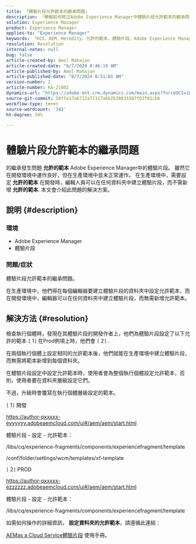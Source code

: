 ```yaml
---
title: 「體驗片段允許範本的繼承問題」
description: 「瞭解如何修正Adobe Experience Manager中體驗片段允許範本的繼承問題。」
solution: Experience Manager
product: Experience Manager
applies-to: "Experience Manager"
keywords: 「KCS、AEM、Heredity、允許的範本、體驗片段、Adobe Experience Manager」
resolution: Resolution
internal-notes: null
bug: false
article-created-by: Amol Mahajan
article-created-date: "6/7/2024 8:46:19 AM"
article-published-by: Amol Mahajan
article-published-date: "6/7/2024 8:51:01 AM"
version-number: 2
article-number: KA-21002
dynamics-url: "https://adobe-ent.crm.dynamics.com/main.aspx?forceUCI=1&pagetype=entityrecord&etn=knowledgearticle&id=55101a62-aa24-ef11-840a-000d3a5bee19"
source-git-commit: 50ffe17a6712a77317a6b2b30835587f03f01cbb
workflow-type: tm+mt
source-wordcount: '343'
ht-degree: 34%

---
```


# 體驗片段允許範本的繼承問題


的繼承發生問題 <b>允許的範本</b> Adobe Experience Manager中的體驗片段。 雖然它在開發環境中運作良好，但在生產環境中並未正常運作。 在生產環境中，需要設定 <b>允許的範本</b> 在開發時，編輯人員可以在任何資料夾中建立體驗片段，而不需新增 <b>允許的範本</b>. 本文會介紹此問題的解決方案。

## 說明 {#description}


### <b>環境</b>

- Adobe Experience Manager
- 體驗片段




### <b>問題/症狀</b>

體驗片段允許範本的繼承問題。

在生產環境中，他們得在每個編輯器要建立體驗片段的資料夾中設定允許範本，而在開發環境中，編輯器可以在任何資料夾中建立體驗片段，而無需新增允許範本。


## 解決方法 {#resolution}


檢查執行個體時，發現在其體驗片段的開發作者上，他們為體驗片段設定了以下允許的範本 `[` 1`]`  在Prod例項上時，他們會 `[` 2`]` .

在兩個執行個體上設定相同的允許範本後，他們就能在生產環境中建立體驗片段，而無需將範本新增到每個資料夾。



在體驗片段設定中設定允許範本時，使用者會為整個執行個體設定允許範本，否則，使用者要在資料夾層級設定它們。

不過，升級時會覆寫在執行個體層級設定的範本。



`[` 1`]`  開發

https://author-pxxxxx-eyyyyyy.adobeaemcloud.com/ui#/aem/aem/start.html

體驗片段 - 設定 - 允許範本：

/libs/cq/experience-fragments/components/experiencefragment/template

/conf/folder/settings/wcm/templates/xf-template


`[` 2`]`  PROD

https://author-pxxxxx-ezzzzzz.adobeaemcloud.com/ui#/aem/aem/start.html

體驗片段 - 設定 - 允許範本：

/libs/cq/experience-fragments/components/experiencefragment/template



如需如何操作的詳細資訊， <b>設定資料夾的允許範本</b>，請遵循此連結：

[AEMas a Cloud Service體驗片段](https://experienceleague.adobe.com/en/docs/experience-manager-cloud-service/content/sites/authoring/fragments/experience-fragments#configure-allowed-templates-folder) 使用手冊。


